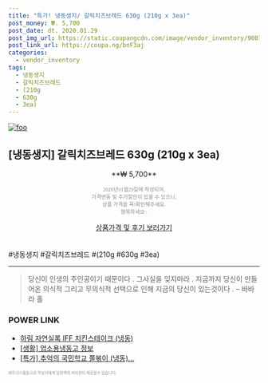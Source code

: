 ```yaml
--- 
title: "특가! 냉동생지/ 갈릭치즈브레드 630g (210g x 3ea)" 
post_money: ₩. 5,700 
post_date: dt. 2020.01.29 
post_img_url: https://static.coupangcdn.com/image/vendor_inventory/9001/2cb3c600bb9b31033bea98a0abac0dfc6c9d5e3281c917fbeab548c98915.jpg 
post_link_url: https://coupa.ng/bnF3aj 
categories: 
  - vendor_inventory 
tags: 
  - 냉동생지 
  - 갈릭치즈브레드 
  - (210g 
  - 630g 
  - 3ea) 
--- 
```

[![foo](https://static.coupangcdn.com/image/vendor_inventory/9001/2cb3c600bb9b31033bea98a0abac0dfc6c9d5e3281c917fbeab548c98915.jpg)](https://coupa.ng/bnF3aj) 

## [냉동생지] 갈릭치즈브레드 630g (210g x 3ea) 
<p style="text-align: center;">**₩ 5,700**</p> 
<p style="text-align: center;"><span style="color: #898c8f; font-family: Georgia,Times,serif; font-size: 0.75em;">2020년01월29일에 작성되어, <br>가격변동 및 추가할인이 있을 수 있으니,<br> 상품 가격을 꼭!확인해주세요.<br>행복하세요~</span> 
</p>	 
<div markdown="0" style="text-align: center;"><a href="https://coupa.ng/bnF3aj" class="btn btn--success">상품가격 및 후기 보러가기</a></div> 
<br><br> 
  #냉동생지 #갈릭치즈브레드 #(210g #630g #3ea) 
<hr> 

> 당신이 인생의 주인공이기 때문이다 . 그사실을 잊지마라 . 지금까지 당신이 만들어온 의식적 그리고 무의식적 선택으로 인해 지금의 당신이 있는것이다 .  – 바바라 홀 


### POWER LINK

* <a href="https://blog.naver.com/sakai111/221785421805" target="_blank">하림 자연실록 IFF 치킨스테이크 (냉동)</a>
* <a href="https://blog.naver.com/fasyy4321/221763598175" target="_blank"> [생활] 업소용냉동고 정보 </a>
* <a href="https://blog.naver.com/an0733/221786903072" target="_blank">[특가] 추억의 국민학교 쫄볶이 (냉동)...</a>

<span style="color: #898c8f; font-family: Georgia,Times,serif; font-size: 0.55em;">파트너스활동으로 작성자에게 일정액의 커미션이 제공될수 있습니다.</span> 

